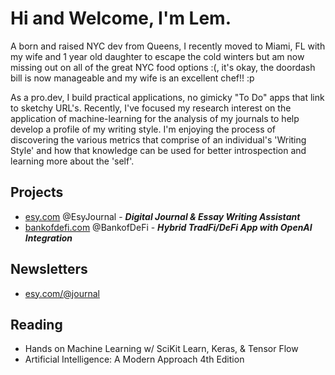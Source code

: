 # Hi and Welcome, I'm Lem. 

A born and raised NYC dev from Queens, I recently moved to Miami, FL with my wife and 1 year old daughter to escape the cold winters but am now missing out on all of the great NYC food options :(, it's okay, the doordash bill is now manageable and my wife is an excellent chef!! :p


As a pro.dev, I build practical applications, no gimicky "To Do" apps that link to sketchy URL's. Recently, I've focused my research interest on the application of machine-learning for the analysis of my journals to help develop a profile of my writing style. I'm enjoying the process of discovering the various metrics that comprise of an individual's 'Writing Style' and how that knowledge can be used for better introspection and learning more about the 'self'.

## Projects

<!-- - [pro.dev][ProDev] - ***My Portfolio && Tech Newsletter***  -->
 - [esy.com][EsyHome] @EsyJournal - ***Digital Journal & Essay Writing Assistant***
 - [bankofdefi.com][BankofDeFiHome] @BankofDeFi - ***Hybrid TradFi/DeFi App with OpenAI Integration***
<!--  - [pkr.bet][PKR]  - ***Poker App*** -->
<!--   - [wordtoken.com][WordTokenHome] @WordToken - ***AI Prompt Guides & Tutorials*** -->

## Newsletters
- [esy.com/@journal][EsyJournal]


## Reading
* Hands on Machine Learning w/ SciKit Learn, Keras, & Tensor Flow
* Artificial Intelligence: A Modern Approach 4th Edition



[EsyHome]: https://www.esy.com/
[EsyJournal]: https://www.esy.com/@journal
[EsyEdu]: https://www.esy.com/@ai
[WordTokenHome]: https://www.wordtoken.com
[BankofDeFiHome]: https://www.bankofdefi.com
[TwitterProfile]: https://twitter.com/EsyJournal
[ProDev]: https://www.pro.dev
[ProDevNews]: https://www.pro.dev/newsletter
[PKR]: https://www.pkr.bet
